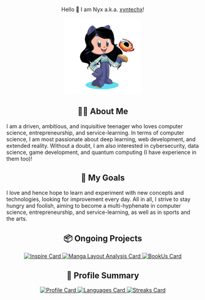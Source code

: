 <p align="center">Hello 👋 I am Nyx a.k.a. <a href="https://xyntechx.netlify.app/">xyntechx</a>!</p>

<p align="center">
  <img src="https://github.com/xyntechx/xyntechx/blob/master/nyx-octocat.png" alt="Nyx Octocat" width="200"/>
</p>

<h2 align="center">👩‍💻 About Me</h2>
I am a driven, ambitious, and inquisitive teenager who loves computer science, entrepreneurship, and service-learning. In terms of computer science, I am most passionate about deep learning, web development, and extended reality. Without a doubt, I am also interested in cybersecurity, data science, game development, and quantum computing (I have experience in them too)!

<h2 align="center">🎯 My Goals</h2>
I love and hence hope to learn and experiment with new concepts and technologies, looking for improvement every day. All in all, I strive to stay hungry and foolish, aiming to become a multi-hyphenate in computer science, entrepreneurship, and service-learning, as well as in sports and the arts.

<h2 align="center">📦 Ongoing Projects</h2>
<p align="center">
  <a href="https://github.com/xyntechx/Inspire">
    <img src="https://github-readme-stats.vercel.app/api/pin/?username=xyntechx&repo=Inspire&theme=vision-friendly-dark" alt="Inspire Card" width="400"/>
  </a>
  <a href="https://github.com/xyntechx/Manga-Layout-Analysis">
    <img src="https://github-readme-stats.vercel.app/api/pin/?username=xyntechx&repo=Manga-Layout-Analysis&theme=vision-friendly-dark" alt="Manga Layout Analysis Card" width="400"/>
  </a>
  <a href="https://github.com/xyntechx/Book-Us">
    <img src="https://github-readme-stats.vercel.app/api/pin/?username=xyntechx&repo=Book-Us&theme=vision-friendly-dark" alt="BookUs Card" width="400"/>
  </a>
</p>

<h2 align="center">🔖 Profile Summary</h2>
<p align="center">
  <a href="https://github.com/xyntechx">
    <img src="https://github-readme-stats.vercel.app/api/?username=xyntechx&show_icons=true&include_all_commits=true&theme=vision-friendly-dark" alt="Profile Card" width="430"/>
  </a>
  <a href="https://github.com/xyntechx">
    <img src="https://github-readme-stats.vercel.app/api/top-langs/?username=xyntechx&hide=ShaderLab,HLSL&langs_count=6&layout=compact&theme=vision-friendly-dark" alt="Languages Card" width="360"/>
  </a>
  <a href="https://github.com/xyntechx">
    <img src="https://github-readme-streak-stats.herokuapp.com?user=xyntechx&theme=vision-friendly-dark&stroke=5CB8DD&ring=5CB8DD" alt="Streaks Card" width="430"/>
  </a>
</p>

